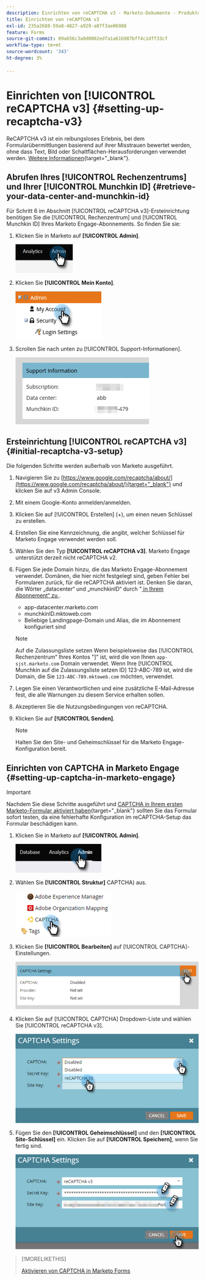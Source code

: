 ```yaml
---
description: Einrichten von reCAPTCHA v3 - Marketo-Dokumente - Produktdokumentation
title: Einrichten von reCAPTCHA v3
exl-id: 235a2688-59a8-4827-a929-a07f3ae06988
feature: Forms
source-git-commit: 09a656c3a0d0002edfa1a61b987bff4c1dff33cf
workflow-type: tm+mt
source-wordcount: '343'
ht-degree: 3%

---
```


# Einrichten von [!UICONTROL reCAPTCHA v3] {#setting-up-recaptcha-v3}

ReCAPTCHA v3 ist ein reibungsloses Erlebnis, bei dem Formularübermittlungen basierend auf ihrer Misstrauen bewertet werden, ohne dass Text, Bild oder Schaltflächen-Herausforderungen verwendet werden. [Weitere Informationen](https://developers.google.com/search/blog/2018/10/introducing-recaptcha-v3-new-way-to){target="_blank"}.

## Abrufen Ihres [!UICONTROL Rechenzentrums] und Ihrer [!UICONTROL Munchkin ID] {#retrieve-your-data-center-and-munchkin-id}

Für Schritt 6 im Abschnitt [!UICONTROL reCAPTCHA v3]-Ersteinrichtung benötigen Sie die [!UICONTROL Rechenzentrum] und [!UICONTROL Munchkin ID] Ihres Marketo Engage-Abonnements. So finden Sie sie:

1. Klicken Sie in Marketo auf **[!UICONTROL Admin]**.

   ![](assets/setting-up-recaptcha-v3-1.png)

1. Klicken Sie **[!UICONTROL Mein Konto]**.

   ![](assets/setting-up-recaptcha-v3-2.png)

1. Scrollen Sie nach unten zu [!UICONTROL Support-Informationen].

   ![](assets/setting-up-recaptcha-v3-3.png)

## Ersteinrichtung [!UICONTROL reCAPTCHA v3] {#initial-recaptcha-v3-setup}

Die folgenden Schritte werden außerhalb von Marketo ausgeführt.

1. Navigieren Sie zu [https://www.google.com/recaptcha/about/](https://www.google.com/recaptcha/about/){target="_blank"} und klicken Sie auf v3 Admin Console.

1. Mit einem Google-Konto anmelden/anmelden.

1. Klicken Sie auf [!UICONTROL Erstellen] (+), um einen neuen Schlüssel zu erstellen.

1. Erstellen Sie eine Kennzeichnung, die angibt, welcher Schlüssel für Marketo Engage verwendet werden soll.

1. Wählen Sie den Typ **[!UICONTROL reCAPTCHA v3]**. Marketo Engage unterstützt derzeit nicht reCAPTCHA v2.

1. Fügen Sie jede Domain hinzu, die das Marketo Engage-Abonnement verwendet. Domänen, die hier nicht festgelegt sind, geben Fehler bei Formularen zurück, für die reCAPTCHA aktiviert ist. Denken Sie daran, die Wörter „datacenter“ und „munchkinID“ durch &quot;[ in Ihrem Abonnement“ zu ](#retrieve-your-data-center-and-munchkin-id).

   * app-datacenter.marketo.com
   * munchkinID.mktoweb.com
   * Beliebige Landingpage-Domain und Alias, die im Abonnement konfiguriert sind

   >[!NOTE]
   >
   >Auf die Zulassungsliste setzen Wenn beispielsweise das [!UICONTROL Rechenzentrum“ Ihres Kontos &quot;]&quot; ist, wird die von Ihnen `app-sjst.marketo.com` Domain verwendet. Wenn Ihre [!UICONTROL Munchkin auf die Zulassungsliste setzen ID] 123-ABC-789 ist, wird die Domain, die Sie `123-ABC-789.mktoweb.com` möchten, verwendet.

1. Legen Sie einen Verantwortlichen und eine zusätzliche E-Mail-Adresse fest, die alle Warnungen zu diesem Service erhalten sollen.

1. Akzeptieren Sie die Nutzungsbedingungen von reCAPTCHA.

1. Klicken Sie auf **[!UICONTROL Senden]**.

   >[!NOTE]
   >
   >Halten Sie den Site- und Geheimschlüssel für die Marketo Engage-Konfiguration bereit.

## Einrichten von CAPTCHA in Marketo Engage {#setting-up-captcha-in-marketo-engage}

>[!IMPORTANT]
>
>Nachdem Sie diese Schritte ausgeführt und [CAPTCHA in Ihrem ersten Marketo-Formular aktiviert haben](/help/marketo/product-docs/demand-generation/forms/using-captcha/enable-captcha-in-marketo-forms.md){target="_blank"} sollten Sie das Formular sofort testen, da eine fehlerhafte Konfiguration im reCAPTCHA-Setup das Formular beschädigen kann.

1. Klicken Sie in Marketo auf **[!UICONTROL Admin]**.

   ![](assets/setting-up-recaptcha-v3-4.png)

1. Wählen Sie **[!UICONTROL Struktur]** CAPTCHA) aus.

   ![](assets/setting-up-recaptcha-v3-5.png)

1. Klicken Sie **[!UICONTROL Bearbeiten]** auf [!UICONTROL CAPTCHA]-Einstellungen.

   ![](assets/setting-up-recaptcha-v3-6.png)

1. Klicken Sie auf [!UICONTROL CAPTCHA] Dropdown-Liste und wählen Sie [!UICONTROL reCAPTCHA v3].

   ![](assets/setting-up-recaptcha-v3-7.png)

1. Fügen Sie den **[!UICONTROL Geheimschlüssel]** und den **[!UICONTROL Site-Schlüssel]** ein. Klicken Sie auf **[!UICONTROL Speichern]**, wenn Sie fertig sind.

   ![](assets/setting-up-recaptcha-v3-8.png)

>[!MORELIKETHIS]
>
>[Aktivieren von CAPTCHA in Marketo Forms](/help/marketo/product-docs/demand-generation/forms/using-captcha/enable-captcha-in-marketo-forms.md)
